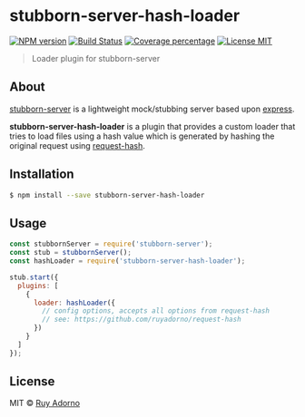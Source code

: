 # stubborn-server-hash-loader

[![NPM version][npm-image]][npm-url]
[![Build Status][travis-image]][travis-url]
[![Coverage percentage][coveralls-image]][coveralls-url]
[![License MIT][license-image]][license-url]

> Loader plugin for stubborn-server

## About

[stubborn-server](https://github.com/zeachco/stubborn-server) is a lightweight mock/stubbing server based upon [express](http://expressjs.com/).

**stubborn-server-hash-loader** is a plugin that provides a custom loader that tries to load files using a hash value which is generated by hashing the original request using [request-hash](https://github.com/ruyadorno/request-hash).

## Installation

```sh
$ npm install --save stubborn-server-hash-loader
```

## Usage

```js
const stubbornServer = require('stubborn-server');
const stub = stubbornServer();
const hashLoader = require('stubborn-server-hash-loader');

stub.start({
  plugins: [
    {
      loader: hashLoader({
        // config options, accepts all options from request-hash
        // see: https://github.com/ruyadorno/request-hash
      })
    }
  ]
});
```

## License

MIT © [Ruy Adorno](http://ruyadorno.com)


[npm-image]: https://badge.fury.io/js/stubborn-server-hash-loader.svg
[npm-url]: https://npmjs.org/package/stubborn-server-hash-loader
[travis-image]: https://travis-ci.org/ruyadorno/stubborn-server-hash-loader.svg?branch=master
[travis-url]: https://travis-ci.org/ruyadorno/stubborn-server-hash-loader
[coveralls-image]: https://coveralls.io/repos/ruyadorno/stubborn-server-hash-loader/badge.svg
[coveralls-url]: https://coveralls.io/r/ruyadorno/stubborn-server-hash-loader
[license-image]: http://img.shields.io/badge/license-MIT-blue.svg?style=flat
[license-url]: https://raw.githubusercontent.com/ruyadorno/request-hash/master/LICENSE
